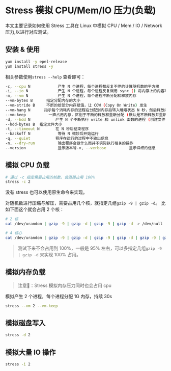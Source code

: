 # Stress 模拟 CPU/Mem/IO 压力(负载)

本文主要记录如何使用 Stress 工具在 Linux 中模拟 CPU / Mem / IO / Network 压力,以进行对应测试。



## 安装 & 使用

```Bash
yum install -y epel-release  
yum install stress -y
```

相关参数使用`stress --help` 查看即可：

```Bash
-c, --cpu N            产生 N 个进程，每个进程都反复不停的计算随机数的平方根
-i, --io N             产生 N 个进程，每个进程反复调用 sync () 将内存上的内容写到硬盘上
-m, --vm N             产生 N 个进程，每个进程不断分配和释放内存
--vm-bytes B      指定分配内存的大小
--vm-stride B     不断的给部分内存赋值，让 COW (Copy On Write) 发生
--vm-hang N      指示每个消耗内存的进程在分配到内存后转入睡眠状态 N 秒，然后释放内存，一直重复执行这个过程
--vm-keep          一直占用内存，区别于不断的释放和重新分配 (默认是不断释放并重新分配内存)
-d, --hdd N           产生 N 个不断执行 write 和 unlink 函数的进程 (创建文件，写入内容，删除文件)
--hdd-bytes B  指定文件大小
-t, --timeout N       在 N 秒后结束程序        
--backoff N            等待 N 微妙后开始运行
-q, --quiet           程序在运行的过程中不输出信息
-n, --dry-run          输出程序会做什么而并不实际执行相关的操作
--version              显示版本号-v, --verbose          显示详细的信息
```

## 模拟 CPU 负载

```Bash
# 通过 -c 指定需要占用的核数，会直接占用 100%
stress -c 2
```

没有 stress 也可以使用原生命令来实现。

对随机数进行压缩与解压，需要占用几个核，就指定几组`gzip -9 | gzip -d`。 比如下面这个就会占用 2 个核：

```Bash
# 2 核
cat /dev/urandom | gzip -9 | gzip -d | gzip -9 | gzip -d  > /dev/null

# 4 核心
cat /dev/urandom | gzip -9 | gzip -d | gzip -9 | gzip -d | gzip -9 | gzip -d | gzip -9 | gzip -d  > /dev/null
```

> 测试下来不会占用到 100%，一般是 95% 左右，可以多指定几组`gzip -9 | gzip -d` 来实现 100% 占用。

## 模拟内存负载

> 注意📢：Stress 模拟内存压力同时也会占用 cpu

模拟产生 2 个进程，每个进程分配 1G 内存，持续 30s

```Bash
stress --vm 2 --vm-keep
```

## 模拟磁盘写入

```Bash
stress -d 2
```

## 模拟大量 IO 操作

```Bash
stress -i 2
```